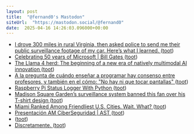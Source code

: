 ```yaml
---
layout: post
title:  "@fernand0's Mastodon"
siteUrl:  "https://mastodon.social/@fernand0"
date:  2025-04-16 14:26:03.096000+00:00
---
```

*  [I drove 300 miles in rural Virginia, then asked police to send me their public surveillance footage of my car. Here’s what I learned. ](https://cardinalnews.org/2025/03/28/i-drove-300-miles-in-rural-virginia-then-asked-police-to-send-me-their-public-surveillance-footage-of-my-car-heres-what-i-learned) ([toot](https://mastodon.social/@fernand0/114348101671012153))
*  [Celebrating 50 years of Microsoft \| Bill Gates   ](https://www.gatesnotes.com/meet-bill/source-code/reader/microsoft-original-source-code) ([toot](https://mastodon.social/@fernand0/114347826783300231))
*  [The Llama 4 herd: The beginning of a new era of natively multimodal AI innovation ](https://ai.meta.com/blog/llama-4-multimodal-intelligence) ([toot](https://mastodon.social/@fernand0/114347600148840853))
*  [A la pregunta de cuándo enseñar a programar hay consenso entre profesores, y también en el cómo: "No hay ni que tocar pantallas" ](https://www.genbeta.com/a-fondo/a-pregunta-cuando-ensenar-a-programar-hay-consenso-profesores-tambien-como-no-hay-que-tocar-pantalla) ([toot](https://mastodon.social/@fernand0/114347421781374988))
*  [Raspberry Pi Status Logger With Python ](https://www.electromaker.io/project/view/raspberry-pi-status-logger-with-pytho) ([toot](https://mastodon.social/@fernand0/114347197889213988))
*  [Madison Square Garden’s surveillance system banned this fan over his T-shirt design ](https://www.theverge.com/news/637228/madison-square-garden-james-dolan-facial-recognition-fan-ba) ([toot](https://mastodon.social/@fernand0/114347020066196127))
*  [Miami Ranked Among Friendliest U.S. Cities. Wait. What? ](https://www.miaminewtimes.com/news/miami-ranked-among-friendliest-us-cities-wait-what-2280059) ([toot](https://mastodon.social/@fernand0/114346676450836290))
*  [Presentación AM CiberSeguridad \| AST  ](https://ast.aragon.es/actualidad/presentacion-am-ciberseguridad) ([toot](https://mastodon.social/@fernand0/114344966483260447))
*  [ ](https://mastodon.social/@vrruiz) ([toot](https://mastodon.social/@fernand0/114343326940105283))
*  [Discretamente. ](https://avecesunafoto.wordpress.com/2025/04/14/discretamente-2) ([toot](https://mastodon.social/@fernand0/114343197032903626))
